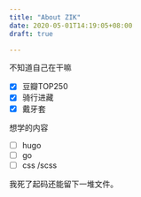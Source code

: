 ```yaml
---
title: "About ZIK"
date: 2020-05-01T14:19:05+08:00
draft: true

---
```


不知道自己在干嘛

- [x] 豆瓣TOP250
- [x] 骑行进藏
- [x] 戴牙套

想学的内容

- [ ] hugo
- [ ] go
- [ ] css /scss

我死了起码还能留下一堆文件。